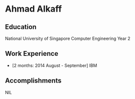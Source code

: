 # Ahmad Alkaff

## Education

National University of Singapore
Computer Engineering Year 2

## Work Experience

* [2 months: 2014 August - September] IBM 

## Accomplishments

NIL
